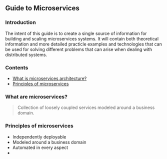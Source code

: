 ## Guide to Microservices
### Introduction
The intent of this guide is to create a single source of information for building and scaling microservices systems. It will contain both theoretical information and more detailed practicle examples and technologies that can be used for solving different problems that can arise when dealing with distributed systems. 
### Contents
 - [What is microservices architecture?](#what-is-microservices-architecture)
 - [Principles of microservices](#principles-of-microservices)
### What are microservices?

> Collection of loosely coupled services modeled around a business domain.

### Principles of microservices

 - Independently deployable
 - Modeled around a business domain
 - Automated in every aspect
 - 

<!--stackedit_data:
eyJoaXN0b3J5IjpbLTM4MDE1MDYzNSwyMDk0MTU1NjYyLC02Mz
g5MzA0ODUsNzI2MjMyMjI4LDk0MjYwMTM5MSwxNTg5MjUwNTQ2
LDIwMzE5MjcyMDRdfQ==
-->